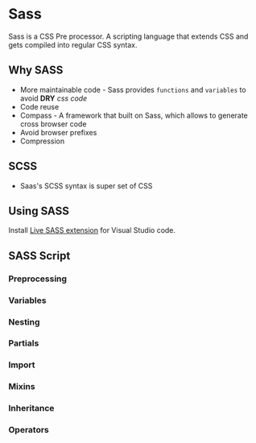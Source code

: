 # Sass

Sass is a CSS Pre processor. A scripting language that extends CSS and gets compiled into regular CSS syntax.

## Why SASS

* More maintainable code - Sass provides `functions` and `variables` to avoid __DRY__ _css code_
* Code reuse
* Compass - A framework that built on Sass, which allows to generate cross browser code
* Avoid browser prefixes
* Compression

## SCSS

* Saas's SCSS syntax is super set of CSS

## Using SASS

Install [Live SASS extension](https://marketplace.visualstudio.com/items?itemName=ritwickdey.live-sass) for Visual Studio code.

## SASS Script

### Preprocessing

### Variables

### Nesting

### Partials

### Import

### Mixins

### Inheritance

### Operators
